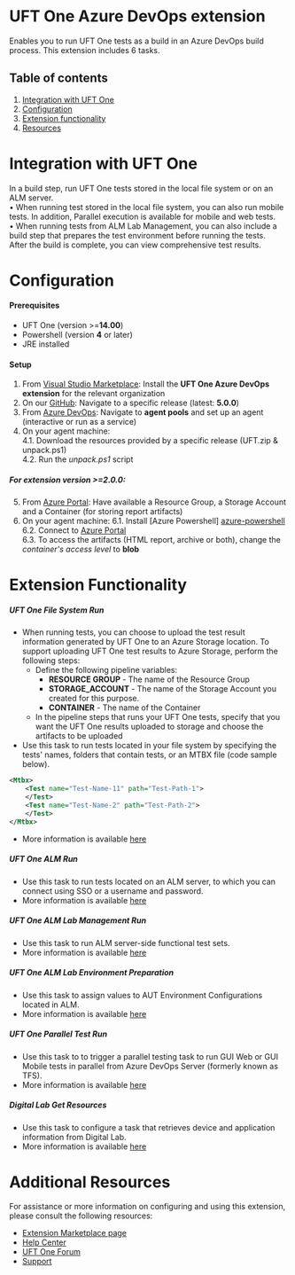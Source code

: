 # UFT One Azure DevOps extension
Enables you to run UFT One tests as a build in an Azure DevOps build process. This extension includes 6 tasks.
## Table of contents
1. [Integration with UFT One](#Integration-with-UFT-One)
2. [Configuration](#Configuration)
3. [Extension functionality](#Extension-functionality)
4. [Resources](#Additional-resources)

# Integration with UFT One
In a build step, run UFT One tests stored in the local file system or on an ALM server.    
• When running test stored in the local file system, you can also run mobile tests. In addition, Parallel execution is available for mobile and web tests.    
• When running tests from ALM Lab Management, you can also include a build step that prepares the test environment before running the tests.    
After the build is complete, you can view comprehensive test results. 
#  Configuration
#### Prerequisites
- UFT One (version >=**14.00**)
- Powershell (version **4** or later)
- JRE installed

#### Setup
1. From [Visual Studio Marketplace][marketplace]: Install the **UFT One Azure DevOps extension** for the relevant organization
2. On our [GitHub][repository]: Navigate to a specific release (latest: **5.0.0**)
3. From [Azure DevOps][azure-devops]: Navigate to **agent pools** and set up an agent (interactive or run as a service) 
4. On your agent machine:    
4.1. Download the resources provided by a specific release (UFT.zip & unpack.ps1)    
4.2. Run the *unpack.ps1* script    

##### For extension version >=**2.0.0**:
5. From [Azure Portal][azure-portal]: Have available a Resource Group, a Storage Account and a Container (for storing report artifacts)
6. On your agent machine:
6.1. Install [Azure Powershell] [azure-powershell]    
6.2. Connect to [Azure Portal][azure-connect]    
6.3. To access the artifacts (HTML report, archive or both), change the *container's access level* to **blob**

# Extension Functionality
##### UFT One File System Run
- When running tests, you can choose to upload the test result information generated by UFT One to an Azure Storage location. To support uploading UFT One test results to Azure Storage, perform the following steps:
  - Define the following pipeline variables:
    - **RESOURCE GROUP** - The name of the Resource Group
    - **STORAGE_ACCOUNT** - The name of the Storage Account you created for this purpose.
    - **CONTAINER** - The name of the Container
  - In the pipeline steps that runs your UFT One tests, specify that you want the UFT One results uploaded to storage and choose the artifacts to be uploaded
- Use this task to run tests located in your file system by specifying the tests' names, folders that contain tests, or an MTBX file (code sample below).
``` xml 
<Mtbx>
    <Test name="Test-Name-11" path="Test-Path-1">
    </Test>
    <Test name="Test-Name-2" path="Test-Path-2">
    </Test>
</Mtbx>
```
- More information is available [here][fs-docs]

##### UFT One ALM Run
- Use this task to run tests located on an ALM server, to which you can connect using SSO or a username and password.
- More information is available [here][alm-docs]

##### UFT One ALM Lab Management Run
- Use this task to run ALM server-side functional test sets.
- More information is available [here][alm-lab-docs]

##### UFT One ALM Lab Environment Preparation
- Use this task to assign values to AUT Environment Configurations located in ALM.
- More information is available [here][alm-env-docs]

##### UFT One Parallel Test Run
- Use this task to  to trigger a parallel testing task to run GUI Web or GUI Mobile tests in parallel from Azure DevOps Server (formerly known as TFS).
- More information is available [here][parallel-docs]

##### Digital Lab Get Resources
- Use this task to configure a task that retrieves device and application information from Digital Lab.
- More information is available [here][get-digital-lab-resources]

# Additional Resources
For assistance or more information on configuring and using this extension, please consult the following resources:
- [Extension Marketplace page][marketplace]
- [Help Center][docs]
- [UFT One Forum][forum]
- [Support][support]

[//]: # (References)
   [docs]:<https://admhelp.microfocus.com/uft/en/latest/UFT_Help/Content/UFT_Tools/Azure_DevOps_Extension/uft-azure-devops.htm>
   [forum]:<https://community.microfocus.com/adtd/uft/f/sws-fun_test_sf/>
   [support]:<https://softwaresupport.softwaregrp.com/>
   [repository]:<https://github.com/MicroFocus/ADM-TFS-Extension/>
   [marketplace]:<https://marketplace.visualstudio.com/items?itemName=uftpublisher.UFT-Azure-extension>
   [fs-docs]:<https://admhelp.microfocus.com/uft/en/latest/UFT_Help/Content/UFT_Tools/Azure_DevOps_Extension/uft-azure-devops-run-local.htm>
   [alm-docs]:<https://admhelp.microfocus.com/uft/en/latest/UFT_Help/Content/UFT_Tools/Azure_DevOps_Extension/uft-azure-devops-run-alm.htm>
   [alm-lab-docs]:<https://admhelp.microfocus.com/uft/en/latest/UFT_Help/Content/UFT_Tools/Azure_DevOps_Extension/uft-azure-devops-run-alm-lm.htm#mt-item-1>
   [alm-env-docs]:<https://admhelp.microfocus.com/uft/en/latest/UFT_Help/Content/UFT_Tools/Azure_DevOps_Extension/uft-azure-devops-run-alm-lm.htm#mt-item-0>
   [azure-devops]:<https://dev.azure.com/>
   [azure-portal]:<http://portal.azure.com/>
   [azure-powershell]:<https://docs.microsoft.com/en-us/powershell/azure/install-az-ps?view=azps-6.0.0>
   [azure-connect]:<https://docs.microsoft.com/en-us/powershell/module/az.accounts/connect-azaccount?view=azps-6.0.0>
   [parallel-docs]:<https://admhelp.microfocus.com/uft/en/latest/UFT_Help/Content/UFT_Tools/Azure_DevOps_Extension/uft-azure-devops-trigger-parallel-run.htm>
   [get-digital-lab-resources]:<https://admhelp.microfocus.com/uft/en/latest/UFT_Help/Content/UFT_Tools/Azure_DevOps_Extension/uft-azure-devops-getresources.htm>
